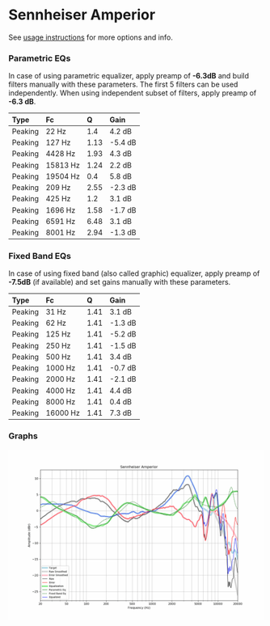 # Sennheiser Amperior
See [usage instructions](https://github.com/jaakkopasanen/AutoEq#usage) for more options and info.

### Parametric EQs
In case of using parametric equalizer, apply preamp of **-6.3dB** and build filters manually
with these parameters. The first 5 filters can be used independently.
When using independent subset of filters, apply preamp of **-6.3 dB**.

| Type    | Fc       |    Q | Gain    |
|:--------|:---------|:-----|:--------|
| Peaking | 22 Hz    | 1.4  | 4.2 dB  |
| Peaking | 127 Hz   | 1.13 | -5.4 dB |
| Peaking | 4428 Hz  | 1.93 | 4.3 dB  |
| Peaking | 15813 Hz | 1.24 | 2.2 dB  |
| Peaking | 19504 Hz | 0.4  | 5.8 dB  |
| Peaking | 209 Hz   | 2.55 | -2.3 dB |
| Peaking | 425 Hz   | 1.2  | 3.1 dB  |
| Peaking | 1696 Hz  | 1.58 | -1.7 dB |
| Peaking | 6591 Hz  | 6.48 | 3.1 dB  |
| Peaking | 8001 Hz  | 2.94 | -1.3 dB |

### Fixed Band EQs
In case of using fixed band (also called graphic) equalizer, apply preamp of **-7.5dB**
(if available) and set gains manually with these parameters.

| Type    | Fc       |    Q | Gain    |
|:--------|:---------|:-----|:--------|
| Peaking | 31 Hz    | 1.41 | 3.1 dB  |
| Peaking | 62 Hz    | 1.41 | -1.3 dB |
| Peaking | 125 Hz   | 1.41 | -5.2 dB |
| Peaking | 250 Hz   | 1.41 | -1.5 dB |
| Peaking | 500 Hz   | 1.41 | 3.4 dB  |
| Peaking | 1000 Hz  | 1.41 | -0.7 dB |
| Peaking | 2000 Hz  | 1.41 | -2.1 dB |
| Peaking | 4000 Hz  | 1.41 | 4.4 dB  |
| Peaking | 8000 Hz  | 1.41 | 0.4 dB  |
| Peaking | 16000 Hz | 1.41 | 7.3 dB  |

### Graphs
![](./Sennheiser%20Amperior.png)